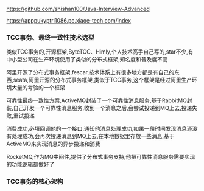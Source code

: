 https://github.com/shishan100/Java-Interview-Advanced

https://apppukyptrl1086.pc.xiaoe-tech.com/index


### TCC事务、最终一致性技术选型

类似TCC事务的,开源框架,ByteTCC、Himly,个人技术高手自己写的,star不少,有中小型公司在生产环境使用了类似的分布式框架,知名度和普及度不高

阿里开源了分布式事务框架,fescar,技术体系上有很多地方都是有自己的东西,seata,阿里开源的分布式事务框架,类似于TCC事务,这个框架是经过阿里生产环境大量的考验的一个框架

可靠性最终一致性方案,ActiveMQ封装了一个可靠性消息服务,基于RabbitMQ封装,自己开发一个可靠性消息服务,收到一个消息之后,会尝试投递到MQ上去,投递失败,重试投递

消费成功,必填回调他的一个接口,通知他消息处理成功,如果一段时间发现消息还没有处理成功,会再次投递消息到MQ上去,在本地数据里存放一些消息,基于ActiveMQ来实现消息的异步投递和消费

RocketMQ,作为MQ中间件,提供了分布式事务支持,他把可靠性消息服务需要实现的功能逻辑都做好了



### TCC事务的核心架构
